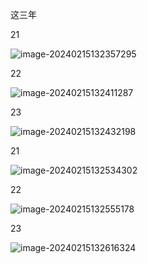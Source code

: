 这三年

21

![image-20240215132357295](C:\Users\power\AppData\Roaming\Typora\typora-user-images\image-20240215132357295.png)

22

![image-20240215132411287](C:\Users\power\AppData\Roaming\Typora\typora-user-images\image-20240215132411287.png)

23

![image-20240215132432198](C:\Users\power\AppData\Roaming\Typora\typora-user-images\image-20240215132432198.png)

21

![image-20240215132534302](C:\Users\power\AppData\Roaming\Typora\typora-user-images\image-20240215132534302.png)

22

![image-20240215132555178](C:\Users\power\AppData\Roaming\Typora\typora-user-images\image-20240215132555178.png)

23

![image-20240215132616324](C:\Users\power\AppData\Roaming\Typora\typora-user-images\image-20240215132616324.png)













